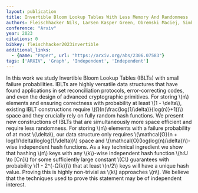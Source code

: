 ```yaml
---
layout: publication
title: Invertible Bloom Lookup Tables With Less Memory And Randomness
authors: Fleischhacker Nils, Larsen Kasper Green, Obremski Maciej, Simkin Mark
conference: "Arxiv"
year: 2023
citations: 0
bibkey: fleischhacker2023invertible
additional_links:
  - {name: "Paper", url: "https://arxiv.org/abs/2306.07583"}
tags: ['ARXIV', 'Graph', 'Independent', 'Independent']
---
```

In this work we study Invertible Bloom Lookup Tables (IBLTs) with small
failure probabilities. IBLTs are highly versatile data structures that have
found applications in set reconciliation protocols, error-correcting codes, and
even the design of advanced cryptographic primitives. For storing \\(n\\) elements
and ensuring correctness with probability at least \\(1 - \delta\\), existing IBLT
constructions require \\(Ω(n(\frac\{log(1/\delta)\}\{log(n)\}+1))\\) space and
they crucially rely on fully random hash functions.
  We present new constructions of IBLTs that are simultaneously more space
efficient and require less randomness. For storing \\(n\\) elements with a failure
probability of at most \\(\delta\\), our data structure only requires
\\(\mathcal\{O\}(n + log(1/\delta)loglog(1/\delta))\\) space and
\\(\mathcal\{O\}(log(log(n)/\delta))\\)-wise independent hash functions.
  As a key technical ingredient we show that hashing \\(n\\) keys with any \\(k\\)-wise
independent hash function \\(h:U \to [Cn]\\) for some sufficiently large constant
\\(C\\) guarantees with probability \\(1 - 2^\{-Ω(k)\}\\) that at least \\(n/2\\) keys
will have a unique hash value. Proving this is highly non-trivial as \\(k\\)
approaches \\(n\\). We believe that the techniques used to prove this statement may
be of independent interest.
